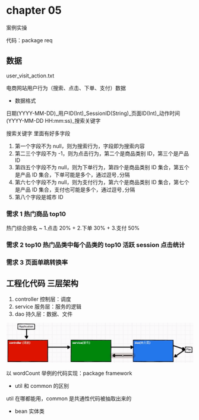 # chapter 05 
案例实操

代码：package req

## 数据

user_visit_action.txt

电商网站用户行为（搜索、点击、下单、支付）数据

+ 数据格式

日期(YYYY-MM-DD)_用户ID(Int)_SessionID(String)_页面ID(Int)_动作时间(YYYY-MM-DD HH:mm:ss)_搜索关键字

搜索关键字 里面有好多字段
1. 第一个字段不为 null，则为搜索行为，字段即为搜索内容
2. 第二三个字段不为 -1，则为点击行为，第二个是商品类别 ID，第三个是产品 ID
3. 第四五个字段不为 null，则为下单行为，第四个是商品类别 ID 集合，第五个是产品 ID 集合，下单可能是多个，通过逗号`,`分隔
4. 第六七个字段不为 null，则为支付行为，第六个是商品类别 ID 集合，第七个是产品 ID 集合，支付也可能是多个，通过逗号`,`分隔
5. 第八个字段是城市 ID

### 需求 1 热门商品 top10

热门综合排名 ~ 1.点击 20%  +  2.下单 30%  +  3.支付 50%

### 需求 2 top10 热门品类中每个品类的 top10 活跃 session 点击统计

### 需求 3 页面单跳转换率

## 工程化代码 三层架构
1. controller 控制层：调度
2. service 服务层：服务的逻辑
3. dao 持久层：数据、文件

![img.png](images/img6.png)

以 wordCount 举例的代码实现：package framework

+ util 和 common 的区别

util 在哪都能用，common 是共通性代码被抽取出来的

+ bean 实体类